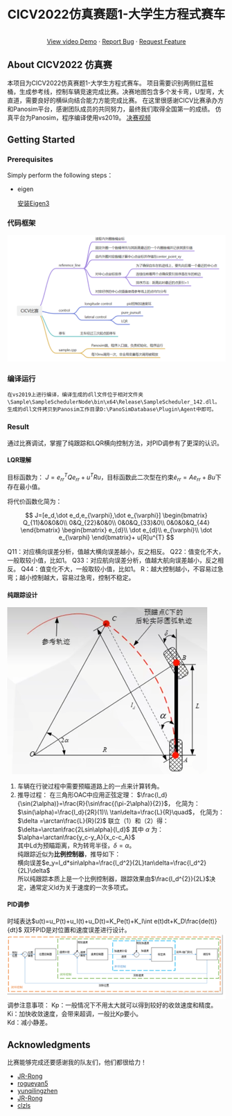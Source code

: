 ﻿<a name="readme-top"></a>


<!-- PROJECT LOGO -->
<br />
<div align="center">
  <!-- <a href="https://github.com/othneildrew/Best-README-Template">
    <img src="images/logo.png" alt="Logo" width="80" height="80">
  </a> -->

  <h1 align="center">CICV2022仿真赛题1-大学生方程式赛车</h1>

  <p align="center">
    <!-- <br /> -->
    <!-- <a href="https://github.com/othneildrew/Best-README-Template"><strong>Explore the docs »</strong></a>
    <br /> -->
    <br />
    <a href=" ">View video Demo</a>
    ·
    <a href=" ">Report Bug</a>
    ·
    <a href=" ">Request Feature</a>
    <br>
  </p>
</div>

<!-- ABOUT THE PROJECT -->
## About CICV2022 仿真赛
本项目为CICV2022仿真赛题1-大学生方程式赛车。
项目需要识别两侧红蓝桩桶，生成参考线，控制车辆竞速完成比赛。决赛地图包含多个发卡弯，U型弯，大直道，需要良好的横纵向结合能力方能完成比赛。
在这里很感谢CICV比赛承办方和Panosim平台，感谢团队成员的共同努力，最终我们取得全国第一的成绩。
仿真平台为Panosim，程序编译使用vs2019。
[决赛视频](https://github.com/ApolloAuto/apollo/commit/aa0c5eb66189b86a724206305712cfb337c07619)

<!-- GETTING STARTED -->
## Getting Started

### Prerequisites

Simply perform the following steps：

* eigen

  [安装Eigen3](http://eigen.tuxfamily.org/index.php?title=Main_Page)
  
<!-- USAGE EXAMPLES -->
### 代码框架
  ![image](image/代码框架.png)
### 编译运行
    在vs2019上进行编译，编译生成的dll文件位于相对文件夹\Sample\SampleSchedulerNode\bin\x64\Release\SampleScheduler_142.dll。
    生成的dll文件拷贝到Panosim工作目录D:\PanoSimDatabase\Plugin\Agent中即可。

### Result
通过比赛调试，掌握了纯跟踪和LQR横向控制方法，对PID调参有了更深的认识。 
 
#### LQR理解
目标函数为：
$J=e_{rr}^{T}Qe_{rr}+u^{T}Ru$，目标函数此二次型在约束$\dot e_{rr}=Ae_{rr}+Bu$下存在最小值。

将代价函数化简为：

$$
J=[e_d,\dot e_d,e_{\varphi},\dot e_{\varphi}]
\begin{bmatrix}
Q_{11}&0&0&0\\
0&Q_{22}&0&0\\
0&0&Q_{33}&0\\
0&0&0&Q_{44}
\end{bmatrix}
\begin{bmatrix}
e_{d}\\
\dot e_{d}\\
e_{\varphi}\\
\dot e_{\varphi}
\end{bmatrix}+
u[R]u^{T}
$$

Q11：对应横向误差分析，值越大横向误差越小，反之相反。
Q22：值变化不大，一般取较小值，比如1。
Q33：对应航向误差分析，值越大航向误差越小，反之相反。
Q44：值变化不大，一般取较小值，比如1。
R：越大控制越小，不容易过急弯；越小控制越大，容易过急弯，控制不稳定。

#### 纯跟踪设计
![image](image/纯跟踪.png)
1. 车辆在行驶过程中需要预瞄道路上的一点来计算转角。
2. 推导过程：
在三角形OAC中应用正弦定理：
$\frac{l_d}{\sin(2\alpha)}=\frac{R}{\sin\frac{(\pi-2\alpha)}{2}}$，
化简为：$\sin(\alpha)=\frac{l_d}{2R}(1)\\ \tan\delta=\frac{L}{R}\quad$，
化简为：$\delta =\arctan\frac{L}{R}(2)$
联立（1）和（2）得：
$\delta=\arctan\frac{2Lsin\alpha}{l_d}$
其中 $\alpha$ 为：$\alpha=\arctan\frac{y_c-y_A}{x_c-c_A}$  
其中Ld为预瞄距离，R为转弯半径，$\delta=\alpha$。  
纯跟踪近似为**比例控制器**，推导如下：  
横向误差$e_y=l_d*sin\alpha=\frac{l_d^2}{2L}tan\delta=\frac{l_d^2}{2L}\delta$  
所以纯跟踪本质上是一个比例控制器，跟踪效果由$\frac{l_d^{2}}{2L}$决定，通常定义ld为关于速度的一次多项式。

#### PID调参
时域表达$u(t)=u_P(t)+u_I(t)+u_D(t)=K_Pe(t)+K_I\int e(t)dt+K_D\frac{de(t)}{dt}$
双环PID是对位置和速度误差进行设计。
  ![image](image/PID设计.png)  
调参注意事项：
Kp：一般情况下不用太大就可以得到较好的收敛速度和精度。  
Ki：加快收敛速度，会带来超调，一般比Kp要小。  
Kd：减小静差。

<!-- ACKNOWLEDGMENTS -->
## Acknowledgments

比赛能够完成还要感谢我的队友们，他们都很给力！
* [JR-Rong](https://github.com/JR-Rong)
* [rogueyan5](https://github.com/rogueyan5)
* [yunqilingzhen](https://github.com/yunqilingzhen)
* [JR-Rong](https://github.com/JR-Rong)
* [clzls](https://github.com/clzls)